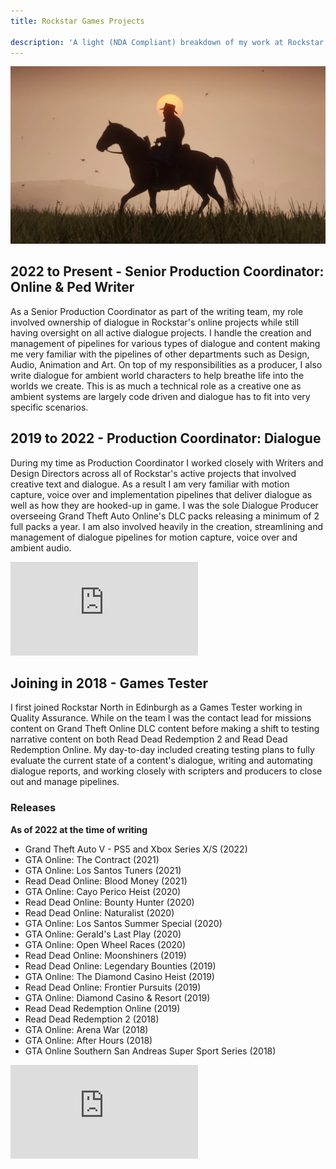 ```yaml
---
title: Rockstar Games Projects

description: 'A light (NDA Compliant) breakdown of my work at Rockstar Games.'
---
```

![Read Dead Redemption](./Games-Red-Dead-Redemption-Open-World-2.jpg)

## 2022 to Present - Senior Production Coordinator: Online & Ped Writer

As a Senior Production Coordinator as part of the writing team, my role involved ownership of dialogue in Rockstar's online projects while still having oversight on all active dialogue projects. I handle the creation and management of pipelines for various types of dialogue and content making me very familiar with the pipelines of other departments such as Design, Audio, Animation and Art. On top of my responsibilities as a producer, I also write dialogue for ambient world characters to help breathe life into the worlds we create. This is as much a technical role as a creative one as ambient systems are largely code driven and dialogue has to fit into very specific scenarios.
## 2019 to 2022 - Production Coordinator: Dialogue 

During my time as Production Coordinator I worked closely with Writers and Design Directors across all of Rockstar's active projects that involved creative text and dialogue. As a result I am very familiar with motion capture, voice over and implementation pipelines that deliver dialogue as well as how they are hooked-up in game. I was the sole Dialogue Producer overseeing Grand Theft Auto Online's DLC packs releasing a minimum of 2 full packs a year. I am also involved heavily in the creation, streamlining and management of dialogue pipelines for motion capture, voice over and ambient audio.

 <div class="auto-resizable-iframe">
   <div>
    <iframe frameborder="0" allowfullscreen="" src="https://www.youtube.com/embed/aLUGHQq2aek?autoplay=1&mute=1" title="Mark Tempini Showreel 2021" allow="accelerometer; autoplay; clipboard-write; encrypted-media; gyroscope; picture-in-picture" ></iframe>
  </div>
</div>

## Joining in 2018 - Games Tester

I first joined Rockstar North in Edinburgh as a Games Tester working in Quality Assurance. While on the team I was the contact lead for missions content on Grand Theft Online DLC content before making a shift to testing narrative content on both Read Dead Redemption 2 and Read Dead Redemption Online. My day-to-day included creating testing plans to fully evaluate the current state of a content's dialogue, writing and automating dialogue reports, and working closely with scripters and producers to close out and manage pipelines.

### Releases 
**As of 2022 at the time of writing**
- Grand Theft Auto V - PS5 and Xbox Series X/S (2022)
- GTA Online: The Contract (2021)
- GTA Online: Los Santos Tuners (2021)
- Read Dead Online: Blood Money (2021)
- GTA Online: Cayo Perico Heist (2020)
- Read Dead Online: Bounty Hunter (2020)
- Read Dead Online: Naturalist (2020)
- GTA Online: Los Santos Summer Special (2020)
- GTA Online: Gerald's Last Play (2020)
- GTA Online: Open Wheel Races (2020)
- Read Dead Online: Moonshiners (2019)
- Read Dead Online: Legendary Bounties (2019)
- GTA Online: The Diamond Casino Heist (2019)
- Read Dead Online: Frontier Pursuits (2019)
- GTA Online: Diamond Casino & Resort (2019)
- Read Dead Redemption Online (2019)
- Read Dead Redemption 2 (2018)
- GTA Online: Arena War (2018)
- GTA Online: After Hours (2018)
- GTA Online Southern San Andreas Super Sport Series (2018)

 <div class="auto-resizable-iframe">
   <div>
    <iframe frameborder="0" allowfullscreen="" src="https://www.youtube.com/embed/HVRzx17WHVk?autoplay=1&mute=1" title="Mark Tempini Showreel 2021" allow="accelerometer; autoplay; clipboard-write; encrypted-media; gyroscope; picture-in-picture" ></iframe>
  </div>
</div>
